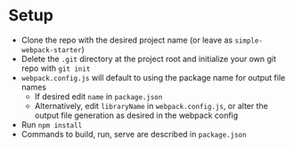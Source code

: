 # Setup

* Clone the repo with the desired project name (or leave as `simple-webpack-starter`)
* Delete the `.git` directory at the project root and initialize your own git repo with `git init`
* `webpack.config.js` will default to using the package name for output file names
  * If desired edit `name` in `package.json`
  * Alternatively, edit `libraryName` in `webpack.config.js`, or alter the output file generation as desired in the webpack config
* Run `npm install`
* Commands to build, run, serve are described in `package.json`